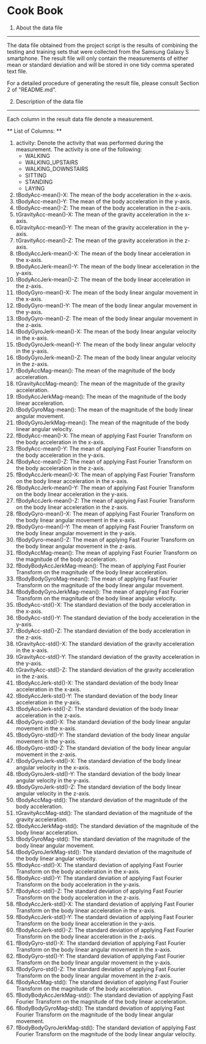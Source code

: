 Cook Book
=========
1. About the data file
----------------------
The data file obtained from the project script is the results of combining the testing and training sets that were collected from the Samsung Galaxy S smartphone. The result file will only contain the measurements of either mean or standard deviation and will be stored in one tidy comma sperated text file.

For a detailed procedure of generating the result file, please consult Section 2 of "README.md".

2. Description of the data file
-------------------------------
Each column in the result data file denote a measurement.

** List of Columns: **
1. activity: Denote the activity that was performed during the measurement. The activity is one of the following:
    * WALKING
    * WALKING_UPSTAIRS
    * WALKING_DOWNSTAIRS
    * SITTING
    * STANDING
    * LAYING
2. tBodyAcc-mean()-X: The mean of the body acceleration in the x-axis.
3. tBodyAcc-mean()-Y: The mean of the body acceleration in the y-axis.
4. tBodyAcc-mean()-Z: The mean of the body acceleration in the z-axis.
5. tGravityAcc-mean()-X: The mean of the gravity acceleration in the x-axis.
6. tGravityAcc-mean()-Y:  The mean of the gravity acceleration in the y-axis.
7. tGravityAcc-mean()-Z:  The mean of the gravity acceleration in the z-axis.
8. tBodyAccJerk-mean()-X: The mean of the body linear acceleration in the x-axis.
9. tBodyAccJerk-mean()-Y: The mean of the body linear acceleration in the y-axis.
10. tBodyAccJerk-mean()-Z: The mean of the body linear acceleration in the z-axis.
11. tBodyGyro-mean()-X: The mean of the body linear angular movement in the x-axis.
12. tBodyGyro-mean()-Y: The mean of the body linear angular movement in the y-axis.
13. tBodyGyro-mean()-Z: The mean of the body linear angular movement in the z-axis.
14. tBodyGyroJerk-mean()-X: The mean of the body linear angular velocity in the x-axis.
15. tBodyGyroJerk-mean()-Y: The mean of the body linear angular velocity in the y-axis.
16. tBodyGyroJerk-mean()-Z: The mean of the body linear angular velocity in the z-axis.
17. tBodyAccMag-mean(): The mean of the magnitude of the body acceleration.
18. tGravityAccMag-mean(): The mean of the magnitude of the gravity acceleration.
19. tBodyAccJerkMag-mean(): The mean of the magnitude of the body linear acceleration.
20. tBodyGyroMag-mean(): The mean of the magnitude of the body linear angular movement.
21. tBodyGyroJerkMag-mean(): The mean of the magnitude of the body linear angular velocity.
22. fBodyAcc-mean()-X: The mean of applying Fast Fourier Transform on the body acceleration in the x-axis.
23. fBodyAcc-mean()-Y: The mean of applying Fast Fourier Transform on the body acceleration in the y-axis.
24. fBodyAcc-mean()-Z: The mean of applying Fast Fourier Transform on the body acceleration in the z-axis.
25. fBodyAccJerk-mean()-X: The mean of applying Fast Fourier Transform on the body linear acceleration in the x-axis.
26. fBodyAccJerk-mean()-Y: The mean of applying Fast Fourier Transform on the body linear acceleration in the y-axis.
27. fBodyAccJerk-mean()-Z: The mean of applying Fast Fourier Transform on the body linear acceleration in the z-axis.
28. fBodyGyro-mean()-X: The mean of applying Fast Fourier Transform on the body linear angular movement in the x-axis.
29. fBodyGyro-mean()-Y: The mean of applying Fast Fourier Transform on the body linear angular movement in the y-axis.
30. fBodyGyro-mean()-Z: The mean of applying Fast Fourier Transform on the body linear angular movement in the z-axis.
31. fBodyAccMag-mean(): The mean of applying Fast Fourier Transform on the magnitude of the body acceleration.
32. fBodyBodyAccJerkMag-mean(): The mean of applying Fast Fourier Transform on the magnitude of the body linear acceleration.
33. fBodyBodyGyroMag-mean(): The mean of applying Fast Fourier Transform on the magnitude of the body linear angular movement.
34. fBodyBodyGyroJerkMag-mean(): The mean of applying Fast Fourier Transform on the magnitude of the body linear angular velocity.
35. tBodyAcc-std()-X: The standard deviation of the body acceleration in the x-axis.
36. tBodyAcc-std()-Y: The standard deviation of the body acceleration in the y-axis.
37. tBodyAcc-std()-Z: The standard deviation of the body acceleration in the z-axis.
38. tGravityAcc-std()-X: The standard deviation of the gravity acceleration in the x-axis.
39. tGravityAcc-std()-Y:  The standard deviation of the gravity acceleration in the y-axis.
40. tGravityAcc-std()-Z:  The standard deviation of the gravity acceleration in the z-axis.
41. tBodyAccJerk-std()-X: The standard deviation of the body linear acceleration in the x-axis.
42. tBodyAccJerk-std()-Y: The standard deviation of the body linear acceleration in the y-axis.
43. tBodyAccJerk-std()-Z: The standard deviation of the body linear acceleration in the z-axis.
44. tBodyGyro-std()-X: The standard deviation of the body linear angular movement in the x-axis.
45. tBodyGyro-std()-Y: The standard deviation of the body linear angular movement in the y-axis.
46. tBodyGyro-std()-Z: The standard deviation of the body linear angular movement in the z-axis.
47. tBodyGyroJerk-std()-X: The standard deviation of the body linear angular velocity in the x-axis.
48. tBodyGyroJerk-std()-Y: The standard deviation of the body linear angular velocity in the y-axis.
49. tBodyGyroJerk-std()-Z: The standard deviation of the body linear angular velocity in the z-axis.
50. tBodyAccMag-std(): The standard deviation of the magnitude of the body acceleration.
51. tGravityAccMag-std(): The standard deviation of the magnitude of the gravity acceleration.
52. tBodyAccJerkMag-std(): The standard deviation of the magnitude of the body linear acceleration.
53. tBodyGyroMag-std(): The standard deviation of the magnitude of the body linear angular movement.
54. tBodyGyroJerkMag-std(): The standard deviation of the magnitude of the body linear angular velocity.
55. fBodyAcc-std()-X: The standard deviation of applying Fast Fourier Transform on the body acceleration in the x-axis.
56. fBodyAcc-std()-Y: The standard deviation of applying Fast Fourier Transform on the body acceleration in the y-axis.
57. fBodyAcc-std()-Z: The standard deviation of applying Fast Fourier Transform on the body acceleration in the z-axis.
58. fBodyAccJerk-std()-X: The standard deviation of applying Fast Fourier Transform on the body linear acceleration in the x-axis.
59. fBodyAccJerk-std()-Y: The standard deviation of applying Fast Fourier Transform on the body linear acceleration in the y-axis.
60. fBodyAccJerk-std()-Z: The standard deviation of applying Fast Fourier Transform on the body linear acceleration in the z-axis.
61. fBodyGyro-std()-X: The standard deviation of applying Fast Fourier Transform on the body linear angular movement in the x-axis.
62. fBodyGyro-std()-Y: The standard deviation of applying Fast Fourier Transform on the body linear angular movement in the y-axis.
63. fBodyGyro-std()-Z: The standard deviation of applying Fast Fourier Transform on the body linear angular movement in the z-axis.
64. fBodyAccMag-std(): The standard deviation of applying Fast Fourier Transform on the magnitude of the body acceleration.
65. fBodyBodyAccJerkMag-std(): The standard deviation of applying Fast Fourier Transform on the magnitude of the body linear acceleration.
66. fBodyBodyGyroMag-std(): The standard deviation of applying Fast Fourier Transform on the magnitude of the body linear angular movement.
67. fBodyBodyGyroJerkMag-std(): The standard deviation of applying Fast Fourier Transform on the magnitude of the body linear angular velocity.
